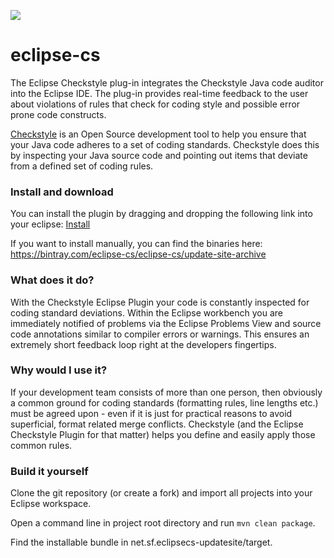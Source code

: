 [![][travis img]][travis]

# eclipse-cs
The Eclipse Checkstyle plug-in integrates the Checkstyle Java code auditor into the Eclipse IDE. 
The plug-in provides real-time feedback to the user about violations of rules that 
check for coding style and possible error prone code constructs. 

[Checkstyle](https://github.com/checkstyle/checkstyle) is an Open Source development tool to help you ensure that your Java code adheres to a set of coding standards. Checkstyle does this by inspecting your Java source code and pointing out items that deviate from a defined set of coding rules.

### Install and download
You can install the plugin by dragging and dropping the following link into your eclipse:
[Install ](http://marketplace.eclipse.org/marketplace-client-intro?mpc_install=150)

If you want to install manually, you can find the binaries here:
https://bintray.com/eclipse-cs/eclipse-cs/update-site-archive

### What does it do?
With the Checkstyle Eclipse Plugin your code is constantly inspected for coding standard deviations. Within the Eclipse workbench you are immediately notified of problems via the Eclipse Problems View and source code annotations similar to compiler errors or warnings. 
This ensures an extremely short feedback loop right at the developers fingertips.

### Why would I use it?
If your development team consists of more than one person, then obviously a common ground for coding standards (formatting rules, line lengths etc.) must be agreed upon - even if it is just for practical reasons to avoid superficial, format related merge conflicts. 
Checkstyle (and the Eclipse Checkstyle Plugin for that matter) helps you define and easily apply those common rules.

### Build it yourself
Clone the git repository (or create a fork) and import all projects into your Eclipse workspace.

Open a command line in project root directory and run `mvn clean package`. 

Find the installable bundle in net.sf.eclipsecs-updatesite/target.

[travis]:https://travis-ci.org/checkstyle/eclipse-cs
[travis img]:https://travis-ci.org/checkstyle/eclipse-cs.svg?branch=master
